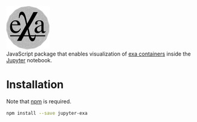 [![exa logo](docs/source/_static/logo.png)](https://exa-analytics.github.io)  
JavaScript package that enables visualization of [exa containers](https://exa-analytics.github.io)
inside the [Jupyter](https://jupyter.org) notebook.


# Installation
Note that [npm](http://nodejs.org/) is required.
```bash
npm install --save jupyter-exa
```
